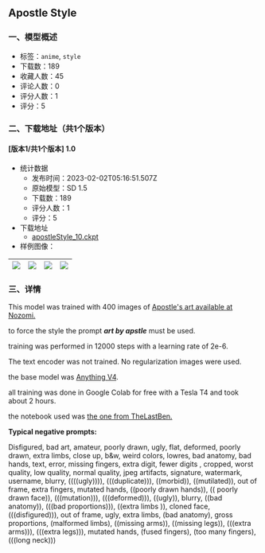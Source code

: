 ## Apostle Style
### 一、模型概述

- 标签：`anime`, `style`
- 下载数：189
- 收藏人数：45
- 评论人数：0
- 评分人数：1
- 评分：5

### 二、下载地址（共1个版本）

#### [版本1/共1个版本] 1.0

- 统计数据
  - 发布时间：2023-02-02T05:16:51.507Z
  - 原始模型：SD 1.5
  - 下载数：189
  - 评分人数：1
  - 评分：5
- 下载地址
  - [apostleStyle_10.ckpt](https://civitai.com/api/download/models/7353)
- 样例图像：

| <img src="https://image.civitai.com/xG1nkqKTMzGDvpLrqFT7WA/8af4050d-bbf5-4674-4362-9aceaa3d1a00/width=450/68338.jpeg" /> | <img src="https://image.civitai.com/xG1nkqKTMzGDvpLrqFT7WA/46227cf9-e5b3-494c-3017-fca15c259900/width=450/68352.jpeg" /> | <img src="https://image.civitai.com/xG1nkqKTMzGDvpLrqFT7WA/9ca2d291-1fc4-40d0-f042-2e1fb27b7600/width=450/68351.jpeg" /> | <img src="https://image.civitai.com/xG1nkqKTMzGDvpLrqFT7WA/497cceb9-0a23-4486-d5a8-3dfb70197800/width=450/68350.jpeg" /> |
| ---- | ---- | ---- | ---- |


### 三、详情
<p>This model was trained with 400 images of <a rel="ugc" href="https://nozomi.la/search.html?q=apostle">Apostle's art available at Nozomi.</a></p><p>to force the style the prompt <strong><em>art by apstle</em></strong> must be used.</p><p>training was performed in 12000 steps with a learning rate of 2e-6.</p><p>The text encoder was not trained. No regularization images were used.</p><p>the base model was <a rel="ugc" href="https://huggingface.co/andite/anything-v4.0">Anything V4</a>.</p><p>all training was done in Google Colab for free with a Tesla T4 and took about 2 hours.</p><p>the notebook used was <a rel="ugc" href="https://colab.research.google.com/github/TheLastBen/fast-stable-diffusion/blob/main/fast_stable_diffusion_AUTOMATIC1111.ipynb">the one from TheLastBen.</a></p><p><strong>Typical negative prompts:</strong></p><p>Disfigured, bad art, amateur, poorly drawn, ugly, flat, deformed, poorly drawn, extra limbs, close up, b&amp;w, weird colors, lowres, bad anatomy, bad hands, text, error, missing fingers, extra digit, fewer digits , cropped, worst quality, low quality, normal quality, jpeg artifacts, signature, watermark, username, blurry, ((((ugly)))), (((duplicate))), ((morbid)), ((mutilated)), out of frame, extra fingers, mutated hands, ((poorly drawn hands)), (( poorly drawn face)), (((mutation))), (((deformed))), ((ugly)), blurry, ((bad anatomy)), (((bad proportions))), ((extra limbs )), cloned face, (((disfigured))), out of frame, ugly, extra limbs, (bad anatomy), gross proportions, (malformed limbs), ((missing arms)), ((missing legs)), (((extra arms))), (((extra legs))), mutated hands, (fused fingers), (too many fingers), (((long neck)))</p>